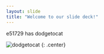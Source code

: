 ```yaml
---
layout: slide
title: "Welcome to our slide deck!"
---
```


e51729 has dodgetocat 

![dodgetocat](https://octodex.github.com/images/dodgetocat_v2.png)
{: .center}
